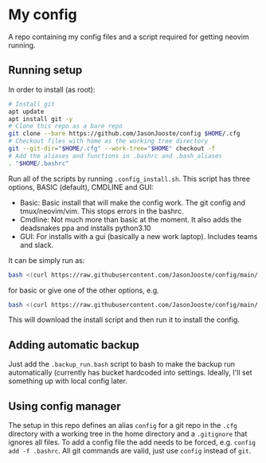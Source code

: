 # My config
A repo containing my config files and a script required for getting neovim running. 
## Running setup
In order to install (as root):
```bash
# Install git
apt update
apt install git -y
# Clone this repo as a bare repo
git clone --bare https://github.com/JasonJooste/config $HOME/.cfg
# Checkout files with home as the working tree directory
git --git-dir="$HOME/.cfg" --work-tree="$HOME" checkout -f
# Add the aliases and functions in .bashrc and .bash_aliases
. "$HOME/.bashrc"
```

Run all of the scripts by running `.config_install.sh`. This script has three options, BASIC (default), CMDLINE and GUI:
- Basic: Basic install that will make the config work. The git config and tmux/neovim/vim. This stops errors in the bashrc. 
- Cmdline: Not much more than basic at the moment. It also adds the deadsnakes ppa and installs python3.10
- GUI: For installs with a gui (basically a new work laptop). Includes teams and slack. 

It can be simply run as:

```bash
bash <(curl https://raw.githubusercontent.com/JasonJooste/config/main/.setup/.config_install.sh)
```
for basic or give one of the other options, e.g. 
```bash
bash <(curl https://raw.githubusercontent.com/JasonJooste/config/main/.setup/.config_install.sh) GUI
```
This will download the install script and then run it to install the config. 

## Adding automatic backup
Just add the `.backup_run.bash` script to bash to make the backup run automatically (currently has bucket hardcoded into settings. Ideally, I'll set something up with local config later. 

## Using config manager
The setup in this repo defines an alias `config` for a git repo in the `.cfg` directory with a working tree in the home directory and a `.gitignore` that ignores all files. To add a config file the add needs to be forced, e.g. `config add -f .bashrc`. All git commands are valid, just use `config` instead of `git`. 


